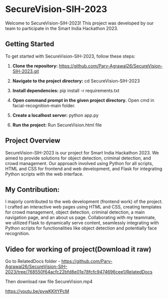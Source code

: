 # SecureVision-SIH-2023

Welcome to SecureVision-SIH-2023! This project was developed by our team to participate in the Smart India Hackathon 2023.

## Getting Started

To get started with SecureVision-SIH-2023, follow these steps:

1. **Clone the repository:**
https://github.com/Parv-Agrawal26/SecureVision-SIH-2023.git

2. **Navigate to the project directory:**
cd SecureVision-SIH-2023

3. **Install dependencies:**
pip install -r requirements.txt

4. **Open command prompt in the given project directory.**
Open cmd in facial-recognition-main folder.

5. **Create a localhost server:**
python app.py

6. **Run the project:**
Run SecureVision.html file


## Project Overview

SecureVision-SIH-2023 is our project for Smart India Hackathon 2023. We aimed to provide solutions for object detection, criminal detection, and crowd management. Our approach involved using Python for all scripts, HTML and CSS for frontend and web development, and Flask for integrating Python scripts with the web interface.

## My Contribution:
I majorly contributed to the web development (frontend work) of the project. I crafted an interactive web pages using HTML and CSS, creating templates for crowd management, object detection, criminal detection, a main navigation page, and an about us page. Collaborating with my teammate, we utilized Flask to dynamically serve content, seamlessly integrating with Python scripts for functionalities like object detection and potentially face recognition.

## Video for working of project(Download it raw)
Go to RelatedDocs folder - https://github.com/Parv-Agrawal26/SecureVision-SIH-2023/tree/768550f64acfc22bfd8e01e78fcfc9474696cee1/RelatedDocs

Then download raw file SecureVision.mp4 

https://youtu.be/pywKKItYPcM
